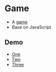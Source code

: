 # Game

- A [game](https://github.com/guaxiao/gua.game.js)
- Base on JavaScript

## Demo

* [One](http://gkbi.top/Game/One/game.html)
* [Two](http://gkbi.top/Game/Two/game.html)
* [Three](http://gkbi.top/Game/Three/game.html)